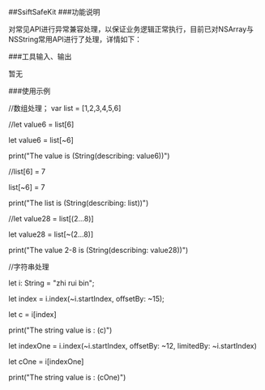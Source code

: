 ##SsiftSafeKit
###功能说明

对常见API进行异常兼容处理，以保证业务逻辑正常执行，目前已对NSArray与NSString常用API进行了处理，详情如下：



###工具输入、输出

暂无

###使用示例

 //数组处理；
var list = [1,2,3,4,5,6]

//let value6 = list[6]

let value6 = list[~6]

print("The value is \(String(describing: value6))")

//list[6] = 7

list[~6] = 7

print("The list is \(String(describing: list))")

//let value28 = list[(2...8)]

let value28 = list[~(2...8)]

print("The value 2-8 is \(String(describing: value28))")

//字符串处理

let i: String = "zhi rui bin";

let index = i.index(~i.startIndex, offsetBy: ~15);

let c = i[index]

print("The string value is : \(c)")

let indexOne = i.index(~i.startIndex, offsetBy: ~12, limitedBy: ~i.startIndex)

let cOne = i[indexOne]

print("The string value is : \(cOne)")
